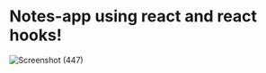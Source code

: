 
# Notes-app using react and react hooks!
![Screenshot (447)](https://user-images.githubusercontent.com/49534250/235351759-4fcb5af8-3740-4db5-8f45-1047a3c22590.png)
